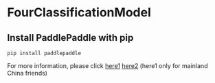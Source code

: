 # FourClassificationModel
## Install PaddlePaddle with pip
```
pip install paddlepaddle
```
For more information, please click [here1](http://www.cnblogs.com/zzx2cnblogs/p/7518049.html) [here2](https://github.com/sorting4peach/sorting4peach.git) (here1 only for mainland China friends)
